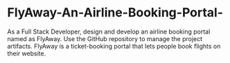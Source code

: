 # FlyAway-An-Airline-Booking-Portal-
As a Full Stack Developer, design and develop an airline booking portal named as FlyAway. Use the GitHub repository to manage the project artifacts. FlyAway is a ticket-booking portal that lets people book flights on their website.
